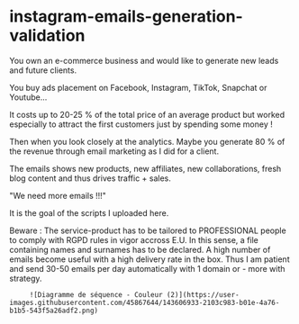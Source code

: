 # instagram-emails-generation-validation

You own an e-commerce business and would like to generate new leads and future clients. 

You buy ads placement on Facebook, Instagram, TikTok, Snapchat or Youtube... 

It costs up to 20-25 % of the total price of an average product but worked especially to attract the first customers just by spending some money ! 

Then when you look closely at the analytics. Maybe you generate 80 % of the revenue through email marketing as I did for a client. 

The emails shows new products, new affiliates, new collaborations, fresh blog content and thus drives traffic + sales.

"We need more emails !!!"

It is the goal of the scripts I uploaded here. 


Beware : The service-product has to be tailored to PROFESSIONAL people to comply with RGPD rules in vigor accross E.U. In this sense, a file containing names and surnames 
         has to be declared.
         A high number of emails become useful with a high delivery rate in the box. Thus I am patient and send 30-50 emails per day automatically with 1 domain 
         or - more with strategy.
         
         
         
         ![Diagramme de séquence - Couleur (2)](https://user-images.githubusercontent.com/45867644/143606933-2103c983-b01e-4a76-b1b5-543f5a26adf2.png)

        
        
